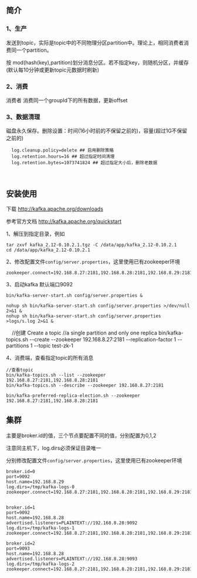 ## 简介
### 1、生产
发送到topic，实际是topic中的不同物理分区partition中。理论上，相同消费者消费同一个partition。

按 mod(hash(key),partition)划分消息分区。若不指定key，则随机分区，并缓存(默认每10分钟或更新topic元数据时刷新)
  
### 2、消费
消费者 消费同一个groupId下的所有数据，更新offset
  
### 3、数据清理
磁盘永久保存。删除设置：时间(16小时前的不保留之前的)，容量(超过1G不保留之前的)
  
      log.cleanup.policy=delete ## 启用删除策略
      log.retention.hours=16 ## 超过指定时间清理
      log.retention.bytes=1073741824 ## 超过指定大小后，删除老数据
      
  
## 安装使用
下载 http://kafka.apache.org/downloads

参考官方文档 http://kafka.apache.org/quickstart

1、解压到指定目录，例如

    tar zxvf kafka_2.12-0.10.2.1.tgz -C /data/app/kafka_2.12-0.10.2.1    
    cd /data/app/kafka_2.12-0.10.2.1 

2、修改配置文件`config/server.properties`，这里使用已有zookeeper环境

    zookeeper.connect=192.168.8.27:2181,192.168.8.28:2181,192.168.8.29:2181

3、启动kafka 默认端口9092

    bin/kafka-server-start.sh config/server.properties &

    nohup sh bin/kafka-server-start.sh config/server.properties >/dev/null 2>&1 &
    nohup sh bin/kafka-server-start.sh config/server.properties >logs/s.log 2>&1 &
    
    //创建 Create a topic 
    //a single partition and only one replica
    bin/kafka-topics.sh --create --zookeeper 192.168.8.27:2181 --replication-factor 1 --partitions 1 --topic test-zk-1

4、消费端，查看指定topic的所有消息

    //查看topic
    bin/kafka-topics.sh --list --zookeeper 192.168.8.27:2181,192.168.8.28:2181
    bin/kafka-topics.sh --describe --zookeeper 192.168.8.27:2181

    bin/kafka-preferred-replica-election.sh --zookeeper 192.168.8.27:2181,192.168.8.28:2181
    


## 集群
主要是broker.id的值，三个节点要配置不同的值，分别配置为0,1,2

注意同主机下，log.dirs必须保证目录唯一

分别修改配置文件`config/server.properties`，这里使用已有zookeeper环境
    
    broker.id=0
    port=9092
    host.name=192.168.8.29
    log.dirs=/tmp/kafka-logs-0
    zookeeper.connect=192.168.8.27:2181,192.168.8.28:2181,192.168.8.29:2181


    broker.id=1
    port=9092
    host.name=192.168.8.28
    advertised.listeners=PLAINTEXT://192.168.8.28:9092
    log.dirs=/tmp/kafka-logs-1
    zookeeper.connect=192.168.8.27:2181,192.168.8.28:2181,192.168.8.29:2181

    broker.id=2
    port=9093
    host.name=192.168.8.28
    advertised.listeners=PLAINTEXT://192.168.8.28:9093
    log.dirs=/tmp/kafka-logs-2
    zookeeper.connect=192.168.8.27:2181,192.168.8.28:2181,192.168.8.29:2181



